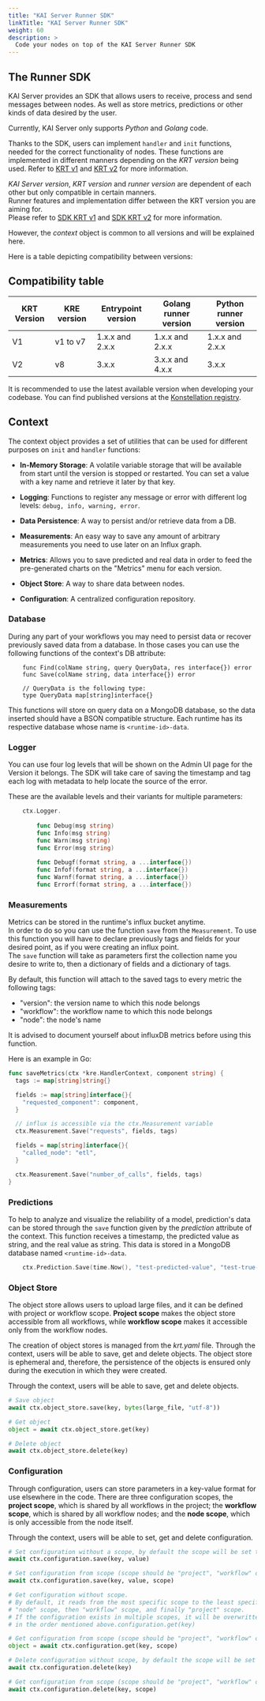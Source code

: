 ```yaml
---
title: "KAI Server Runner SDK"
linkTitle: "KAI Server Runner SDK"
weight: 60
description: >
  Code your nodes on top of the KAI Server Runner SDK
---
```


## The Runner SDK

KAI Server provides an SDK that allows users to receive, process and send messages between nodes.
As well as store metrics, predictions or other kinds of data desired by the user.

Currently, KAI Server only supports _Python_ and _Golang_ code.

Thanks to the SDK, users can implement `handler` and `init` functions, needed for the correct
functionality of nodes. These functions are implemented in different manners depending on the
_KRT version_ being used. Refer to [KRT v1](../40_krt) and [KRT v2](../40_krt_v2) for more information.

_KAI Server version_, _KRT version_ and _runner version_ are dependent of each other but only
compatible in certain manners.  
Runner features and implementation differ between the KRT version you are aiming for.  
Please refer to [SDK KRT v1](./sdk_krt_v1) and [SDK KRT v2](./sdk_krt_v2) for more information.

However, the _context_ object is common to all versions and will be explained here.

Here is a table depicting compatibility between versions:

## Compatibility table

|KRT Version|KRE version|Entrypoint version|Golang runner version|Python runner version|
|-----------|-----------|------------------|---------------------|---------------------|
|V1         |v1 to v7   |1.x.x and 2.x.x   |1.x.x and 2.x.x      |1.x.x and 2.x.x      |
|V2         |v8         |3.x.x             |3.x.x and 4.x.x      |3.x.x                |

It is recommended to use the latest available version when developing your codebase.
You can find published versions at the [Konstellation registry](https://hub.docker.com/u/konstellation).

## Context

The context object provides a set of utilities that can be used for different purposes on `init` and `handler` functions:

- __In-Memory Storage__: A volatile variable storage that will be available from start until the
  version is stopped or restarted. You can set a value with a key name and retrieve it later by that key.

- __Logging__: Functions to register any message or error with different log levels: `debug, info, warning, error`.

- __Data Persistence__: A way to persist and/or retrieve data from a DB.

- __Measurements__: An easy way to save any amount of arbitrary measurements you need to use later on an Influx graph.

- __Metrics__: Allows you to save predicted and real data in order to feed the pre-generated charts on the "Metrics" menu for each version.

- __Object Store__: A way to share data between nodes.

- __Configuration__: A centralized configuration repository.

### Database

During any part of your workflows you may need to persist data or recover previously saved data from a database.
In those cases you can use the following functions of the context's DB attribute:

```golang
    func Find(colName string, query QueryData, res interface{}) error 
    func Save(colName string, data interface{}) error
    
    // QueryData is the following type:
    type QueryData map[string]interface{} 
```

This functions will store on query data on a MongoDB database, so the data inserted should have a
BSON compatible structure.
Each runtime has its respective database whose name is `<runtime-id>-data`.

### Logger

You can use four log levels that will be shown on the Admin UI page for the Version it belongs.
The SDK will take care of saving the timestamp and tag each log with metadata to help locate the
source of the error.  

These are the available levels and their variants for multiple parameters:

```go
    ctx.Logger.
    
        func Debug(msg string)
        func Info(msg string)
        func Warn(msg string)
        func Error(msg string)
    
        func Debugf(format string, a ...interface{})
        func Infof(format string, a ...interface{}) 
        func Warnf(format string, a ...interface{}) 
        func Errorf(format string, a ...interface{}) 
```

### Measurements

Metrics can be stored in the runtime's influx bucket anytime.  
In order to do so you can use the function `save` from the `Measurement`. To use this function you
will have to declare previously tags and fields for your desired point, as if you were creating an influx point.  
The `save` function will take as parameters first the collection name you desire to write to,
then a dictionary of fields and a dictionary of tags.

By default, this function will attach to the saved tags to every metric the following tags:

- "version": the version name to which this node belongs
- "workflow": the workflow name to which this node belongs
- "node": the node's name

It is advised to document yourself about influxDB metrics before using this function.

Here is an example in Go:

```go
func saveMetrics(ctx *kre.HandlerContext, component string) {
  tags := map[string]string{}

  fields := map[string]interface{}{
    "requested_component": component,
  }

  // influx is accessible via the ctx.Measurement variable
  ctx.Measurement.Save("requests", fields, tags)

  fields = map[string]interface{}{
    "called_node": "etl",
  }

  ctx.Measurement.Save("number_of_calls", fields, tags)
}
```

### Predictions

To help to analyze and visualize the reliability of a model, prediction's data can be stored through
the `save` function given by the _prediction_ attribute of the context. This function receives a
timestamp, the predicted value as string, and the real value as string. This data is stored in a
MongoDB database named `<runtime-id>-data`.

```go
    ctx.Prediction.Save(time.Now(), "test-predicted-value", "test-true-value")
```

### Object Store

The object store allows users to upload large files, and it can be defined with
project or workflow scope. __Project scope__ makes the object store accessible from
all workflows, while __workflow scope__ makes it accessible only from the workflow
nodes.

The creation of object stores is managed from the _krt.yaml_ file. Through the
context, users will be able to save, get and delete objects. The object store is
ephemeral and, therefore, the persistence of the objects is ensured only during
the execution in which they were created.

Through the context, users will be able to save, get and delete objects.

```python
# Save object
await ctx.object_store.save(key, bytes(large_file, "utf-8"))

# Get object
object = await ctx.object_store.get(key)

# Delete object
await ctx.object_store.delete(key)
```

### Configuration

Through configuration, users can store parameters in a key-value format for use
elsewhere in the code. There are three configuration scopes, the __project scope__,
which is shared by all workflows in the project; the __workflow scope__, which is
shared by all workflow nodes; and the __node scope__, which is only accessible
from the node itself.

Through the context, users will be able to set, get and delete configuration.

```python
# Set configuration without a scope, by default the scope will be set to "node"
await ctx.configuration.save(key, value)

# Set configuration from scope (scope should be "project", "workflow" or "node")
await ctx.configuration.save(key, value, scope)

# Get configuration without scope. 
# By default, it reads from the most specific scope to the least specific:
# "node" scope, then "workflow" scope, and finally "project" scope.
# If the configuration exists in multiple scopes, it will be overwritten
# in the order mentioned above.configuration.get(key)

# Get configuration from scope (scope should be "project", "workflow" or "node")
object = await ctx.configuration.get(key, scope)

# Delete configuration without scope, by default the scope will be set to "node"
await ctx.configuration.delete(key)

# Get configuration from scope (scope should be "project", "workflow" or "node")
await ctx.configuration.delete(key, scope)
```
